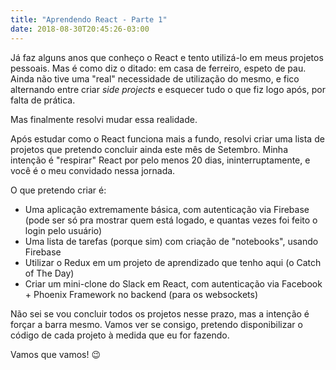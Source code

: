 ```yaml
---
title: "Aprendendo React - Parte 1"
date: 2018-08-30T20:45:26-03:00
---
```


Já faz alguns anos que conheço o React e tento utilizá-lo em meus projetos pessoais. Mas é como diz o ditado: em casa de ferreiro, espeto de pau. Ainda não tive uma "real" necessidade de utilização do mesmo, e fico alternando entre criar *side projects* e esquecer tudo o que fiz logo após, por falta de prática.

Mas finalmente resolvi mudar essa realidade.

Após estudar como o React funciona mais a fundo, resolvi criar uma lista de projetos que pretendo concluir ainda este mês de Setembro. Minha intenção é "respirar" React por pelo menos 20 dias, ininterruptamente, e você é o meu convidado nessa jornada.

O que pretendo criar é:

- Uma aplicação extremamente básica, com autenticação via Firebase (pode ser só pra mostrar quem está logado, e quantas vezes foi feito o login pelo usuário)
- Uma lista de tarefas (porque sim) com criação de "notebooks", usando Firebase
- Utilizar o Redux em um projeto de aprendizado que tenho aqui (o Catch of The Day)
- Criar um mini-clone do Slack em React, com autenticação via Facebook + Phoenix Framework no backend (para os websockets)

Não sei se vou concluir todos os projetos nesse prazo, mas a intenção é forçar a barra mesmo. Vamos ver se consigo, pretendo disponibilizar o código de cada projeto à medida que eu for fazendo. 

Vamos que vamos! :wink: